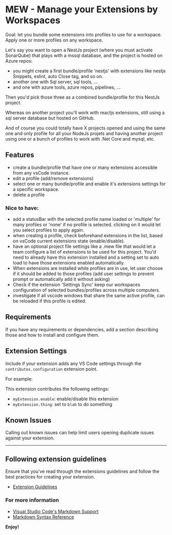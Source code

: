 # MEW - Manage your Extensions by Workspaces

Goal: let you bundle some extensions into profiles to use for a workspace.
Apply one or more profiles on any workspace.

Let's say you want to open a NestJs project (where you must activate SonarQube) that plays with a mssql database, and the project is hosted on Azure repos:
- you might create a first bundle/profile 'nestjs' with extensions like nestjs Snippets, eslint, auto Close tag, and so on.
- another one with Sql server, sql tools, ...
- and one with azure tools, azure repos, pipelines, ...

Then you'd pick those three as a combined bundle/profile for this NestJs project.

Whereas on another project you'll work with reactjs extensions, still using a sql server database but hosted on GitHub.

And of course you could totally have X projects opened and using the same one and only profile for all your NodeJs projets and having another project using one or a bunch of profiles to work with .Net Core and mysql, etc.

## Features

- create a bundle/profile that have one or many extensions accessible from any vsCode instance.
- edit a profile (add/remove extensions)
- select one or many bundle/profile and enable it's extensions settings for a specific workspace.
- delete a profile

### Nice to have:
- add a statusBar with the selected profile name loaded or 'multiple' for many profiles or 'none' if no profile is selected. clicking on it would let you select profiles to apply again.
- when creating a profile, check beforehand extensions in the list, based on vsCode current extensions state (enable/disable).
- have an optional project file settings like a .mew file that would let a team configure a list of extensions to be used for this project. You'd need to already have this extension installed and a setting set to auto load to have those extensions enabled automatically.
- When extensions are installed while profiles are in use, let user choose if it should be added to those profiles (add user settings to prevent prompt or automatically add it without asking)
- Check if the extension 'Settings Sync' keep our workspaces configuration of selected bundles/profiles across multiple computers.
- investigate if all vscode windows that share the same active profile, can be reloaded if this profile is edited.

## Requirements

If you have any requirements or dependencies, add a section describing those and how to install and configure them.

## Extension Settings

Include if your extension adds any VS Code settings through the `contributes.configuration` extension point.

For example:

This extension contributes the following settings:

* `myExtension.enable`: enable/disable this extension
* `myExtension.thing`: set to `blah` to do something

## Known Issues

Calling out known issues can help limit users opening duplicate issues against your extension.

-----------------------------------------------------------------------------------------------------------
## Following extension guidelines

Ensure that you've read through the extensions guidelines and follow the best practices for creating your extension.

* [Extension Guidelines](https://code.visualstudio.com/api/references/extension-guidelines)

### For more information

* [Visual Studio Code's Markdown Support](http://code.visualstudio.com/docs/languages/markdown)
* [Markdown Syntax Reference](https://help.github.com/articles/markdown-basics/)

**Enjoy!**